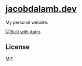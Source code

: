 # [jacobdalamb.dev](https://www.jacobdalamb.dev)

My personal website.

[![Built with Astro](https://astro.badg.es/v2/built-with-astro/small.svg)](https://astro.build)
## License

[MIT](https://choosealicense.com/licenses/mit/)
